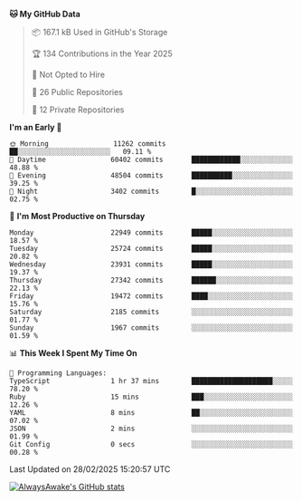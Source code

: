 <!--START_SECTION:waka-->
**🐱 My GitHub Data** 

> 📦 167.1 kB Used in GitHub's Storage 
 > 
> 🏆 134 Contributions in the Year 2025
 > 
> 🚫 Not Opted to Hire
 > 
> 📜 26 Public Repositories 
 > 
> 🔑 12 Private Repositories 
 > 
**I'm an Early 🐤** 

```text
🌞 Morning                11262 commits       ██░░░░░░░░░░░░░░░░░░░░░░░   09.11 % 
🌆 Daytime                60402 commits       ████████████░░░░░░░░░░░░░   48.88 % 
🌃 Evening                48504 commits       ██████████░░░░░░░░░░░░░░░   39.25 % 
🌙 Night                  3402 commits        █░░░░░░░░░░░░░░░░░░░░░░░░   02.75 % 
```
📅 **I'm Most Productive on Thursday** 

```text
Monday                   22949 commits       █████░░░░░░░░░░░░░░░░░░░░   18.57 % 
Tuesday                  25724 commits       █████░░░░░░░░░░░░░░░░░░░░   20.82 % 
Wednesday                23931 commits       █████░░░░░░░░░░░░░░░░░░░░   19.37 % 
Thursday                 27342 commits       ██████░░░░░░░░░░░░░░░░░░░   22.13 % 
Friday                   19472 commits       ████░░░░░░░░░░░░░░░░░░░░░   15.76 % 
Saturday                 2185 commits        ░░░░░░░░░░░░░░░░░░░░░░░░░   01.77 % 
Sunday                   1967 commits        ░░░░░░░░░░░░░░░░░░░░░░░░░   01.59 % 
```


📊 **This Week I Spent My Time On** 

```text
💬 Programming Languages: 
TypeScript               1 hr 37 mins        ████████████████████░░░░░   78.20 % 
Ruby                     15 mins             ███░░░░░░░░░░░░░░░░░░░░░░   12.26 % 
YAML                     8 mins              ██░░░░░░░░░░░░░░░░░░░░░░░   07.02 % 
JSON                     2 mins              ░░░░░░░░░░░░░░░░░░░░░░░░░   01.99 % 
Git Config               0 secs              ░░░░░░░░░░░░░░░░░░░░░░░░░   00.28 % 
```


 Last Updated on 28/02/2025 15:20:57 UTC
<!--END_SECTION:waka-->

[![AlwaysAwake's GitHub stats](https://github-readme-stats.vercel.app/api?username=AlwaysAwake&show_icons=true&theme=github_dark&count_private=true)](https://github.com/AlwaysAwake/AlwaysAwake)
